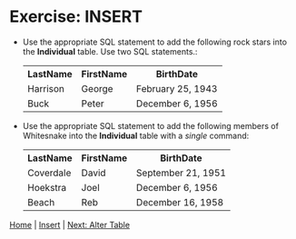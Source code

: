 # Exercise:  INSERT

- Use the appropriate SQL statement to add the following rock stars into the **Individual** table.  Use two SQL statements.:

  <table style="width:100%">
    <tr>
      <th>LastName</th>
      <th>FirstName</th>
      <th>BirthDate</th>
    </tr>
    <tr>
      <td>Harrison</td>
      <td>George</td>
      <td>February 25, 1943</td>
    </tr>
    <tr>
      <td>Buck</td>
      <td>Peter</td>
      <td>December 6, 1956</td>
    </tr>
  </table>

- Use the appropriate SQL statement to add the following members of Whitesnake into the **Individual** table with a _single_ command:

  <table style="width:100%">
    <tr>
      <th>LastName</th>
      <th>FirstName</th>
      <th>BirthDate</th>
    </tr>
    <tr>
      <td>Coverdale</td>
      <td>David</td>
      <td>September 21, 1951</td>
    </tr>
    <tr>
      <td>Hoekstra</td>
      <td>Joel</td>
      <td>December 6, 1956</td>
    </tr>
    <tr>
      <td>Beach</td>
      <td>Reb</td>
      <td>December 16, 1958</td>
    </tr>
  </table>

[Home](/)  |  [Insert](/5-insert/)  |  [Next: Alter Table](/6-alter-table/)
